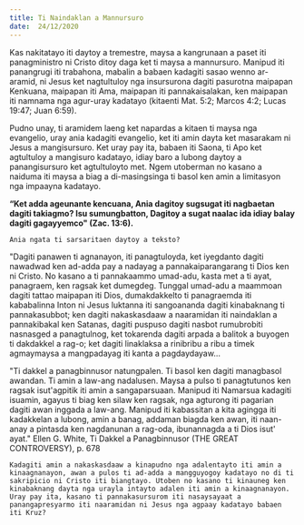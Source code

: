 ```yaml
---
title: Ti Naindaklan a Mannursuro
date:  24/12/2020
---
```


Kas nakitatayo iti daytoy a tremestre, maysa a kangrunaan a paset iti panagministro ni Cristo ditoy daga ket ti maysa a mannursuro. Manipud iti panangrugi iti trabahona, mabalin a babaen kadagiti sasao wenno ar- aramid, ni Jesus ket nagtultuloy nga insursurona dagiti pasurotna maipapan Kenkuana, maipapan iti Ama, maipapan iti pannakaisalakan, ken maipapan iti namnama nga agur-uray kadatayo (kitaenti Mat. 5:2; Marcos 4:2; Lucas 19:47; Juan 6:59).

Pudno unay, ti aramidem laeng ket napardas a kitaen ti maysa nga evangelio, uray ania kadagiti evangelio, ket iti amin dayta ket masarakam ni Jesus a mangisursuro. Ket uray pay ita, babaen iti Saona, ti Apo ket agtultuloy a mangisuro kadatayo, idiay baro a lubong daytoy a panangisursuro ket agtultuloyto met. Ngem utoberman no kasano a naiduma iti maysa a biag a di-masingsinga ti basol ken amin a limitasyon nga impaayna kadatayo.

**“Ket adda ageunante kencuana, Ania dagitoy sugsugat iti nagbaetan dagiti takiagmo? Isu sumungbatton, Dagitoy a sugat naalac ida idiay balay dagiti gagayyemco" (Zac. 13:6).**

`Ania ngata ti sarsaritaen daytoy a teksto?`

"Dagiti panawen ti agnanayon, iti panagtuloyda, ket iyegdanto dagiti nawadwad ken ad-adda pay a nadayag a pannakaiparangarang ti Dios ken ni Cristo. No kasano a ti pannakaammo umad-adu, kasta met a ti ayat, panagraem, ken ragsak ket dumegdeg. Tunggal umad-adu a maammoan dagiti tattao maipapan iti Dios, dumakdakkelto ti panagraemda iti kababalinna Inton ni Jesus luktanna iti sangoananda dagiti kinabaknang ti pannakasubbot; ken dagiti nakaskasdaaw a naaramidan iti naindaklan a pannakibakal ken Satanas, dagiti puspuso dagiti nasbot rumubrobiti nasnasged a panagtulnog, ket tokarenda dagiti arpada a balitok a buyogen ti dakdakkel a rag-o; ket dagiti linaklaksa a rinibribu a ribu a timek agmaymaysa a mangpadayag iti kanta a pagdaydayaw...

"Ti dakkel a panagbinnusor natungpalen. Ti basol ken dagiti managbasol awandan. Ti amin a law-ang nadalusen. Maysa a pulso ti panagtutunos ken ragsak isut'agpitik iti amin a sangaparsuaan. Manipud iti Namarsua kadagiti isuamin, agayus ti biag ken silaw ken ragsak, nga agturong iti pagarian dagiti awan inggada a law-ang. Manipud iti kabassitan a kita agingga iti kadakkelan a lubong, amin a banag, addaman biagda ken awan, iti naan-anay a pintasda ken nagdanunan a rag-oda, ibunannagda a ti Dios isut' ayat." Ellen G. White, Ti Dakkel a Panagbinnusor (THE GREAT CONTROVERSY), p. 678

`Kadagiti amin a nakaskasdaaw a kinapudno nga adalentayto iti amin a kinaagnanayon, awan a pulos ti ad-adda a mangguyogoy kadatayo no di ti sakripicio ni Cristo iti biangtayo. Utoben no kasano ti kinauneg ken kinabaknang dayta nga urayla intayto adalen iti amin a kinaagnanayon. Uray pay ita, kasano ti pannakasursurom iti nasaysayaat a panangapresyarmo iti naaramidan ni Jesus nga agpaay kadatayo babaen iti Kruz?`